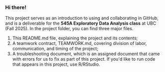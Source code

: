 ### Hi there!
This project serves as an introduction to using and collaborating in GitHub, and is a deliverable for the **545A Exploratory Data Analysis class** at UBC (Fall 2025).
In the project folder, you can find three major files. 
1. This README.md file, explaining the project and its contents;
2. A teamwork contract, TEAMWORK.md, covering division of labor, communication, and timing of the project;
3. A troubleshooting document, which is an assigned document that came with errors for us to fix as part of this project.
If you'd like to run code that appears in this project, use R/RStudio.
